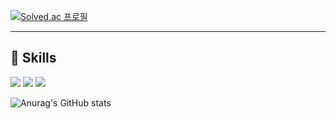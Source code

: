 [![Solved.ac
프로필](http://mazassumnida.wtf/api/v2/generate_badge?boj=otherplet)](https://solved.ac/otherplet)

-------

## 🚀 Skills
![](https://img.shields.io/badge/Python-3776AB?style=for-the-badge&logo=python&logoColor=white)
![](https://img.shields.io/badge/C%2B%2B-00599C?style=for-the-badge&logo=c%2B%2B&logoColor=white)
![](https://img.shields.io/badge/C%23-239120?style=for-the-badge&logo=c-sharp&logoColor=white)
<br>


![Anurag's GitHub stats](https://github-readme-stats.vercel.app/api?username=soyoungxxx&hide=contribs,prs&show_icons=true&theme=graywhite)
<!--
**soyoungxxx/soyoungxxx** is a ✨ _special_ ✨ repository because its `README.md` (this file) appears on your GitHub profile.

Here are some ideas to get you started:

- 🔭 I’m currently working on ...
- 🌱 I’m currently learning ...
- 👯 I’m looking to collaborate on ...
- 🤔 I’m looking for help with ...
- 💬 Ask me about ...
- 📫 How to reach me: ...
- 😄 Pronouns: ...
- ⚡ Fun fact: ...
-->
